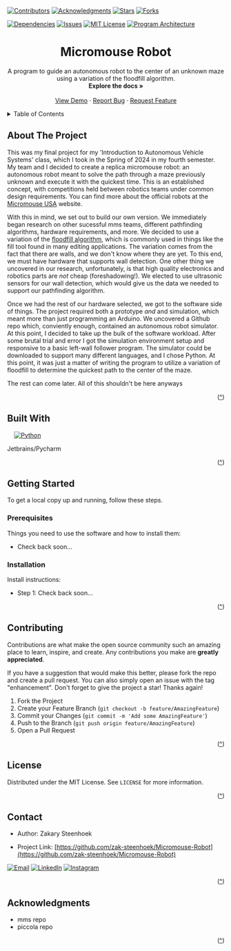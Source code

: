 <a id="readme-top"></a>



<!-- PROJECT SHIELDS -->

[![Contributors][contributors-shield]][contributors-url]
[![Acknowledgments][acknowledgments-shield]][acknowledgments-url]
[![Stars][stars-shield]][stars-url]
[![Forks][forks-shield]][forks-url]

[![Dependencies][dependencies-shield]][dependencies-url]
[![Issues][issues-shield]][issues-url]
[![MIT License][license-shield]][license-url]
[![Program Architecture][program-arch-shield]][program-arch-url]



<!-- PROJECT TITLE -->

<h1 align="center">Micromouse Robot</h1>



<!-- PROJECT DESCRIPTION -->

  <p align="center">
    A program to guide an autonomous robot to the center of an unknown maze using a variation of the floodfill algorithm.
    <br />
    <a href="https://github.com/zak-steenhoek/Micromouse-Robot" style="text-decoration: none;"><strong>Explore the docs »</strong></a>
    <br />
    <br />
    <a href="https://github.com/zak-steenhoek/Micromouse-Robot">View Demo</a>
    ⋅
    <a href="https://github.com/zak-steenhoek/Micromouse-Robot/issues/new?labels=bug&template=bug-report---.md">Report Bug</a>
    ⋅
    <a href="https://github.com/zak-steenhoek/Micromouse-Robot/issues/new?labels=enhancement&template=feature-request---.md">Request Feature</a>
  </p>
</div>



<!-- TABLE OF CONTENTS -->

<details>
  <summary>Table of Contents</summary>
  <ol>
    <li>
      <a href="#about-the-project">About The Project</a>
      <ul>
        <li><a href="#built-with">Built With</a></li>
      </ul>
    </li>
    <li>
      <a href="#getting-started">Getting Started</a>
      <ul>
        <li><a href="#prerequisites">Prerequisites</a></li>
        <li><a href="#installation">Installation</a></li>
      </ul>
    </li>
    <li><a href="#usage">Usage</a></li>
    <li><a href="#roadmap">Roadmap</a></li>
    <li><a href="#contributing">Contributing</a></li>
    <li><a href="#license">License</a></li>
    <li><a href="#contact">Contact</a></li>
    <li><a href="#acknowledgments">Acknowledgments</a></li>
  </ol>
</details>



<!-- ABOUT THE PROJECT -->

## About The Project

This was my final project for my 'Introduction to Autonomous Vehicle Systems' class, which I took in the Spring of 2024 in my fourth semester. 
My team and I decided to create a replica micromouse robot: an autonomous robot meant to solve the path through a maze previously unknown and 
execute it with the quickest time. This is an established concept, with competitions held between robotics teams under common design requirements. 
You can find more about the official robots at the [Micromouse USA](http://micromouseusa.com/) website.

With this in mind, we set out to build our own version. We immediately began research on other sucessful mms teams, different pathfinding algorithms, hardware
requirements, and more. We decided to use a variation of the [floodfill algorithm](https://en.wikipedia.org/wiki/Flood_fill), which is commonly used in 
things like the fill tool found in many editing applications. The variation comes from the fact that there are walls, and we don't know where they are 
yet. To this end, we must have hardware that supports wall detection. One other thing we uncovered in our research, unfortunately, is that high quality 
electronics and robotics parts are _not_ cheap (foreshadowing!). We elected to use ultrasonic sensors for our wall detection, which would give us the data
we needed to support our pathfinding algorithm. 

Once we had the rest of our hardware selected, we got to the software side of things. The project required both a prototype _and_ and simulation, which meant
more than just programming an Arduino. We uncovered a Github repo which, conviently enough, contained an autonomous robot simulator. At this point, I decided 
to take up the bulk of the software workload. After some brutal trial and error I got the simulation environment setup and responsive to a basic left-wall
follower program. The simulator could be downloaded to support many different languages, and I chose Python. At this point, it was just a matter of writing 
the program to utilize a variation of floodfill to determine the quickest path to the center of the maze. 

The rest can come later. All of this shouldn't be here anyways 

<p align="right">(<a href="#readme-top">^</a>)</p>



<!-- BUILT WITH -->

## Built With

&nbsp;&nbsp;&nbsp;&nbsp;[![Python][python-shield]][python-url]

Jetbrains/Pycharm

<p align="right">(<a href="#readme-top">^</a>)</p>



<!-- GETTING STARTED -->

## Getting Started

To get a local copy up and running, follow these steps.

### Prerequisites

Things you need to use the software and how to install them:

* Check back soon...

### Installation

Install instructions:

* Step 1: Check back soon...

<p align="right">(<a href="#readme-top">^</a>)</p>



<!-- CONTRIBUTING -->

## Contributing

Contributions are what make the open source community such an amazing place to learn, inspire, and create. Any contributions you make are **greatly appreciated**.

If you have a suggestion that would make this better, please fork the repo and create a pull request. You can also simply open an issue with the tag "enhancement".
Don't forget to give the project a star! Thanks again!

1. Fork the Project
2. Create your Feature Branch (`git checkout -b feature/AmazingFeature`)
3. Commit your Changes (`git commit -m 'Add some AmazingFeature'`)
4. Push to the Branch (`git push origin feature/AmazingFeature`)
5. Open a Pull Request

<p align="right">(<a href="#readme-top">^</a>)</p>



<!-- LICENSE -->

## License

Distributed under the MIT License. See `LICENSE` for more information.

<p align="right">(<a href="#readme-top">^</a>)</p>



<!-- CONTACT -->

## Contact  

* Author: Zakary Steenhoek

* Project Link: [https://github.com/zak-steenhoek/Micromouse-Robot](https://github.com/zak-steenhoek/Micromouse-Robot)

[![Email][email-shield]][email-url]
[![LinkedIn][linkedin-shield]][linkedin-url]
[![Instagram][ig-shield]][ig-url]

<p align="right">(<a href="#readme-top">^</a>)</p>



<!-- ACKNOWLEDGMENTS -->

## Acknowledgments

* mms repo
* piccola repo

<p align="right">(<a href="#readme-top">^</a>)</p>



<!-- MARKDOWN LINKS & IMAGES -->
<!-- https://www.markdownguide.org/basic-syntax/#reference-style-links -->


<!-- BADGES -->
[contributors-shield]: https://img.shields.io/badge/-Contributors-black.svg?logoSize=auto&style=for-the-badge&logo=codementor&logoColor=D7CFB7&labelColor=463C1E&color=463C1E
[contributors-url]: https://github.com/zak-steenhoek

[forks-shield]: https://img.shields.io/badge/-Forks-black.svg?logoSize=auto&style=for-the-badge&logo=greasyfork&logoColor=D7CFB7&labelColor=463C1E&color=463C1E
[forks-url]: https://github.com/zak-steenhoek/Micromouse-Robot/forks

[stars-shield]: https://img.shields.io/badge/-Stars-black.svg?logoSize=auto&style=for-the-badge&logo=airtransat&logoColor=D7CFB7&labelColor=463C1E&color=463C1E
[stars-url]: https://github.com/zak-steenhoek/Micromouse-Robot/stargazers

[issues-shield]: https://img.shields.io/badge/-Issues-black.svg?logoSize=auto&style=for-the-badge&logo=gnometerminal&logoColor=D7CFB7&labelColor=463C1E&color=463C1E
[issues-url]: https://github.com/zak-steenhoek/Micromouse-Robot/issues

[dependencies-shield]: https://img.shields.io/badge/-Dependencies-black.svg?logoSize=auto&style=for-the-badge&logo=webmoney&logoColor=D7CFB7&labelColor=463C1E&color=463C1E
[dependencies-url]: https://github.com/zak-steenhoek/Micromouse-Robot/network/dependencies

[acknowledgments-shield]: https://img.shields.io/badge/-Acknowledgments-black.svg?logoSize=auto&style=for-the-badge&logo=elegoo&logoColor=D7CFB7&labelColor=463C1E&color=463C1E
[acknowledgments-url]: https://github.com/zak-steenhoek/Micromouse-Robot/blob/main/ref/master/ACKNOWLEDGMENTS.txt

[license-shield]: https://img.shields.io/badge/-Licence-black.svg?logoSize=auto&style=for-the-badge&logo=adblock&logoColor=D7CFB7&labelColor=463C1E&color=463C1E
[license-url]: https://github.com/zak-steenhoek/Micromouse-Robot/blob/main/ref/master/LICENCE.txt

[program-arch-shield]: https://img.shields.io/badge/-Arch-black.svg?logoSize=auto&style=for-the-badge&logo=bookstack&logoColor=D7CFB7&labelColor=463C1E&color=463C1E
[program-arch-url]: https://github.com/zak-steenhoek/Micromouse-Robot/blob/main/ref/arch/program_arch.txt


<!-- MADE WITH -->
[python-shield]: https://img.shields.io/badge/-Python-black.svg?logoSize=auto&style=for-the-badge&logo=python&logoColor=D7CFB7&labelColor=463C1E&color=463C1E
[python-url]: https://www.python.org/

[cpp-shield]: https://img.shields.io/badge/-C++-black.svg?logoSize=auto&style=for-the-badge&logo=cplusplus&logoColor=D7CFB7&labelColor=463C1E&color=463C1E
[cpp-url]: https://cplusplus.com/

[bash-shield]: https://img.shields.io/badge/-GNU&nbsp;Bash-black.svg?logoSize=auto&style=for-the-badge&logo=gnubash&logoColor=D7CFB7&labelColor=463C1E&color=463C1E
[bash-url]: https://www.gnu.org/software/bash/

[npp-shield]: https://img.shields.io/badge/-Notepad++-black.svg?logoSize=auto&style=for-the-badge&logo=notepadplusplus&logoColor=D7CFB7&labelColor=463C1E&color=463C1E
[npp-url]: https://notepad-plus-plus.org/

[Next.js]: https://img.shields.io/badge/next.js-000000?style=for-the-badge&logo=nextdotjs&logoColor=white
[Next-url]: https://nextjs.org/

[React.js]: https://img.shields.io/badge/React-20232A?style=for-the-badge&logo=react&logoColor=61DAFB
[React-url]: https://reactjs.org/

[Vue.js]: https://img.shields.io/badge/Vue.js-35495E?style=for-the-badge&logo=vuedotjs&logoColor=4FC08D
[Vue-url]: https://vuejs.org/

[Angular.io]: https://img.shields.io/badge/Angular-DD0031?style=for-the-badge&logo=angular&logoColor=white
[Angular-url]: https://angular.io/

[Svelte.dev]: https://img.shields.io/badge/Svelte-4A4A55?style=for-the-badge&logo=svelte&logoColor=FF3E00
[Svelte-url]: https://svelte.dev/

[Laravel.com]: https://img.shields.io/badge/Laravel-FF2D20?style=for-the-badge&logo=laravel&logoColor=white
[Laravel-url]: https://laravel.com

[Bootstrap.com]: https://img.shields.io/badge/Bootstrap-563D7C?style=for-the-badge&logo=bootstrap&logoColor=white
[Bootstrap-url]: https://getbootstrap.com

[JQuery.com]: https://img.shields.io/badge/jQuery-0769AD?style=for-the-badge&logo=jquery&logoColor=white
[JQuery-url]: https://jquery.com 


<!-- CONTACT -->
[email-shield]: https://img.shields.io/badge/-Email-black.svg?logoSize=auto&style=for-the-badge&logo=gmail&logoColor=D7CFB7&labelColor=463C1E&color=463C1E
[email-url]: zasteenhoek@gmail.com

[linkedin-shield]: https://img.shields.io/badge/-LinkedIn-black.svg?logoSize=auto&style=for-the-badge&logo=linkedin&logoColor=D7CFB7&labelColor=463C1E&color=463C1E
[linkedin-url]: https://linkedin.com/in/zakary-steenhoek-aerospace-engineering-student/

[ig-shield]: https://img.shields.io/badge/-Instagram-black.svg?logoSize=auto&style=for-the-badge&logo=instagram&logoColor=D7CFB7&labelColor=463C1E&color=463C1E
[ig-url]: https://www.instagram.com/zak.steenhoek/
